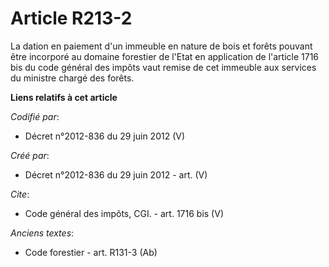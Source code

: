 # Article R213-2

La dation en paiement d'un immeuble en nature de bois et forêts pouvant être incorporé au domaine forestier de l'Etat en
application de l'article 1716 bis du code général des impôts vaut remise de cet immeuble aux services du ministre chargé des
forêts.

**Liens relatifs à cet article**

_Codifié par_:

  - Décret n°2012-836 du 29 juin 2012 (V)

_Créé par_:

  - Décret n°2012-836 du 29 juin 2012 - art. (V)

_Cite_:

  - Code général des impôts, CGI. - art. 1716 bis (V)

_Anciens textes_:

  - Code forestier - art. R131-3 (Ab)
